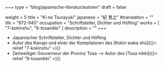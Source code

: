 +++
type = "blog/japanische-literatur/autoren"
draft = false

weight = 5
title = "Ki no Tsurayuki"
japanese = "紀 貫之"
#translation = ""
life = "872-945"
occupation = "Schriftsteller, Dichter und Höfling"
works = [
  "7-kokinshu",
  "9-tosanikki"
]
description = ""
+++

- Japanischer Schriftsteller, Dichter und Höfling
- Autor des Kanajo und einer der Kompilatoren des [Kokin waka shū]({{< relref "7-kokinshu" >}})
- Zeitweiliger Gouverneur der Provinz Tosa --> Autor des [Tosa nikki]({{< relref "9-tosanikki" >}})
